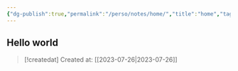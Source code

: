 ```yaml
---
{"dg-publish":true,"permalink":"/perso/notes/home/","title":"home","tags":["gardenEntry"]}
---
```



Hello world
---
> [!createdat] Created at: [[2023-07-26\|2023-07-26]]